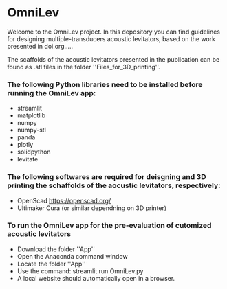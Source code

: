 # OmniLev

Welcome to the OmniLev project. In this depository you can find guidelines for designing multiple-transducers acoustic levitators, based on the work presented in doi.org.....

The scaffolds of the acoustic levitators presented in the publication can be found as .stl files in the folder ''Files_for_3D_printing''.

### The following Python libraries need to be installed before running the OmniLev app:
- streamlit
- matplotlib
- numpy
- numpy-stl
- panda
- plotly
- solidpython
- levitate


### The following softwares are required for deisgning and 3D printing the schaffolds of the aocustic levitators, respectively:
- OpenScad https://openscad.org/
- Ultimaker Cura (or similar dependning on 3D printer) 


### To run the OmniLev app for the pre-evaluation of cutomized acoustic levitators 
- Download the folder ''App''
- Open the Anaconda command window
- Locate the folder ''App''
- Use the command: streamlit run OmniLev.py
- A local website should automatically open in a browser.


